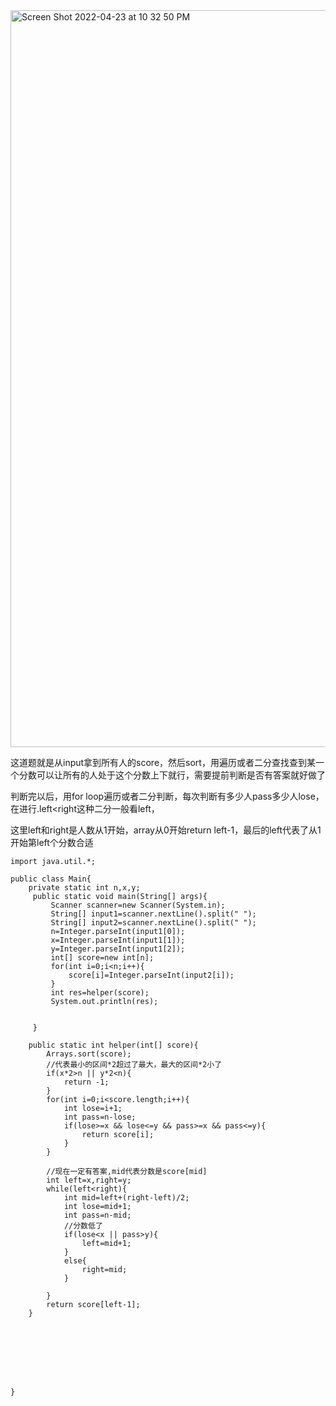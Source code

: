 <img width="1179" alt="Screen Shot 2022-04-23 at 10 32 50 PM" src="https://user-images.githubusercontent.com/59748598/164958088-e6281a5d-f6c3-4b23-805f-d1b98cca9e03.png">

这道题就是从input拿到所有人的score，然后sort，用遍历或者二分查找查到某一个分数可以让所有的人处于这个分数上下就行，需要提前判断是否有答案就好做了

判断完以后，用for loop遍历或者二分判断，每次判断有多少人pass多少人lose，在进行.left<right这种二分一般看left，

这里left和right是人数从1开始，array从0开始return left-1，最后的left代表了从1开始第left个分数合适


```` 
import java.util.*;

public class Main{
    private static int n,x,y;
     public static void main(String[] args){
         Scanner scanner=new Scanner(System.in);
         String[] input1=scanner.nextLine().split(" ");
         String[] input2=scanner.nextLine().split(" ");
         n=Integer.parseInt(input1[0]);
         x=Integer.parseInt(input1[1]);
         y=Integer.parseInt(input1[2]);
         int[] score=new int[n];
         for(int i=0;i<n;i++){
             score[i]=Integer.parseInt(input2[i]);
         }
         int res=helper(score);
         System.out.println(res);
         
         
     }
    
    public static int helper(int[] score){
        Arrays.sort(score);
        //代表最小的区间*2超过了最大，最大的区间*2小了
        if(x*2>n || y*2<n){
            return -1;
        }
        for(int i=0;i<score.length;i++){
            int lose=i+1;
            int pass=n-lose;
            if(lose>=x && lose<=y && pass>=x && pass<=y){
                return score[i];
            }
        }
        
        //现在一定有答案,mid代表分数是score[mid]
        int left=x,right=y;
        while(left<right){
            int mid=left+(right-left)/2;
            int lose=mid+1;
            int pass=n-mid;
            //分数低了
            if(lose<x || pass>y){
                left=mid+1;
            }
            else{
                right=mid;
            }
            
        }
        return score[left-1];
    }
    
    
    
    
    
    
    
    
}
````


